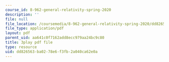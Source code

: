 ```yaml
---
course_id: 8-962-general-relativity-spring-2020
description: ''
file: null
file_location: /coursemedia/8-962-general-relativity-spring-2020/dd826563ba0278e6f3fb2a040ca62e0a_K1vpc9YwlQI.pdf
file_type: application/pdf
layout: pdf
parent_uid: aa641c0f7162add8ecc979aa24bc9c80
title: 3play pdf file
type: resource
uid: dd826563-ba02-78e6-f3fb-2a040ca62e0a
---
```

